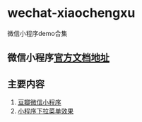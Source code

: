 # wechat-xiaochengxu
微信小程序demo合集

## 微信小程序[官方文档地址](https://mp.weixin.qq.com/debug/wxadoc/dev/)

## 主要内容

1. [豆瓣微信小程序](./wechat-douban/README.md)
2. [小程序下拉菜单效果](../.././wechat-menuDemo/README.md)

